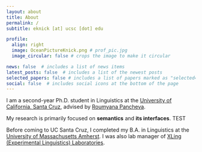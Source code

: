 ```yaml
---
layout: about
title: About
permalink: /
subtitle: eknick [at] ucsc [dot] edu

profile:
  align: right
  image: OceanPictureKnick.png # prof_pic.jpg
  image_circular: false # crops the image to make it circular

news: false  # includes a list of news items
latest_posts: false  # includes a list of the newest posts
selected_papers: false # includes a list of papers marked as "selected={true}"
social: false  # includes social icons at the bottom of the page
---
```

I am a second-year Ph.D. student in Linguistics at the [University of California, Santa Cruz](http://ling.ucsc.edu), advised by [Roumyana Pancheva](https://pancheva.github.io).

My research is primarily focused on <b>semantics</b> and <b>its interfaces</b>. TEST

Before coming to UC Santa Cruz, I completed my B.A. in Linguistics at the [University of Massachusetts Amherst](https://www.umass.edu/linguistics/). I was also lab manager of [XLing (Experimental Linguistics) Laboratories](https://xlingumass.github.io).